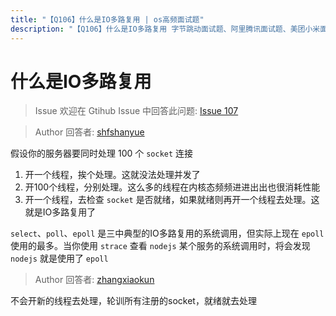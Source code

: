 ```yaml
---
title: "【Q106】什么是IO多路复用 | os高频面试题"
description: "【Q106】什么是IO多路复用 字节跳动面试题、阿里腾讯面试题、美团小米面试题。"
---
```


# 什么是IO多路复用

> Issue
> 欢迎在 Gtihub Issue 中回答此问题: [Issue 107](https://github.com/shfshanyue/Daily-Question/issues/107)

> Author
> 回答者: [shfshanyue](https://github.com/shfshanyue)

假设你的服务器要同时处理 100 个 `socket` 连接

1. 开一个线程，挨个处理。这就没法处理并发了
1. 开100个线程，分别处理。这么多的线程在内核态频频进进出出也很消耗性能
1. 开一个线程，去检查 `socket` 是否就绪，如果就绪则再开一个线程去处理。这就是IO多路复用了

`select`、`poll`、`epoll` 是三中典型的IO多路复用的系统调用，但实际上现在 `epoll` 使用的最多。当你使用 `strace` 查看 `nodejs` 某个服务的系统调用时，将会发现 `nodejs` 就是使用了 `epoll`

> Author
> 回答者: [zhangxiaokun](https://github.com/zhangxiaokun)

不会开新的线程去处理，轮训所有注册的socket，就绪就去处理
